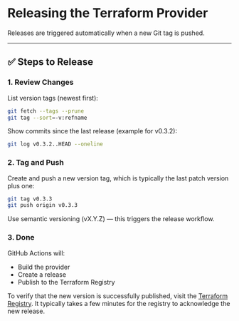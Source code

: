 # Releasing the Terraform Provider

Releases are triggered automatically when a new Git tag is pushed.

---

## ✅ Steps to Release

### 1. Review Changes

List version tags (newest first):

```bash
git fetch --tags --prune
git tag --sort=-v:refname
```

Show commits since the last release (example for v0.3.2):

```bash
git log v0.3.2..HEAD --oneline
```

### 2. Tag and Push

Create and push a new version tag, which is typically the last patch version plus one:

```bash
git tag v0.3.3
git push origin v0.3.3
```

Use semantic versioning (vX.Y.Z) — this triggers the release workflow.

### 3. Done

GitHub Actions will:
- Build the provider
- Create a release
- Publish to the Terraform Registry

To verify that the new version is successfully published, visit the [Terraform Registry](https://registry.terraform.io/providers/singlestore-labs/singlestoredb/latest). It typically takes a few minutes for the registry to acknowledge the new release.

